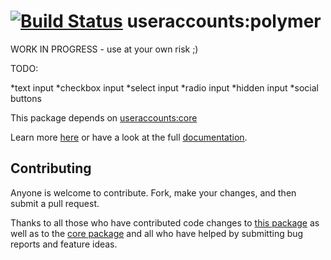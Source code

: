 [![Build Status](https://travis-ci.org/meteor-useraccounts/unstyled.svg?branch=master)](https://travis-ci.org/meteor-useraccounts/unstyled)
useraccounts:polymer
=====================================

 WORK IN PROGRESS - use at your own risk ;)

TODO:

  *text input
  *checkbox input
  *select input
  *radio input
  *hidden input
  *social buttons

This package depends on [useraccounts:core](https://atmospherejs.com/useraccounts/core)

Learn more [here](http://accounts-templates.meteor.com) or have a look at the full [documentation](https://github.com/meteor-useraccounts/core).



## Contributing

Anyone is welcome to contribute. Fork, make your changes, and then submit a pull request.

Thanks to all those who have contributed code changes to [this package](https://github.com/meteor-useraccounts/unstyled/graphs/contributors) as well as to the [core package](https://github.com/meteor-useraccounts/core/graphs/contributors) and all who have helped by submitting bug reports and feature ideas.
